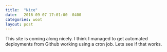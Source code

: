 ```yaml
---
title:  "Nice"
date:   2016-09-07 17:01:00 -0400
categories: woot
layout: post
---
```

This site is coming along nicely. I think I managed to get automated deployments from Github working using a cron job. Lets see if that works.
